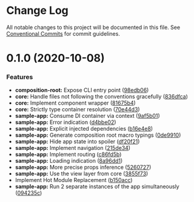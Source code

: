 # Change Log

All notable changes to this project will be documented in this file.
See [Conventional Commits](https://conventionalcommits.org) for commit guidelines.

# 0.1.0 (2020-10-08)


### Features

* **composition-root:** Expose CLI entry point ([98edb06](https://github.com/InvictusMB/ram-stack/commit/98edb0600c791c97989521c3f5a7fd00a2ee294f))
* **core:** Handle files not following the conventions gracefully ([836dfca](https://github.com/InvictusMB/ram-stack/commit/836dfca5ebbd5359846ea7278f6775b891edfbdb))
* **core:** Implement component wrapper ([81675b4](https://github.com/InvictusMB/ram-stack/commit/81675b4c1cae6e399955199b7966fd98351db0ff))
* **core:** Strictly type container resolution ([70e44d3](https://github.com/InvictusMB/ram-stack/commit/70e44d3cfb25bb50d31cc56713df6553db6bc516))
* **sample-app:** Consume DI container via context ([9af5b01](https://github.com/InvictusMB/ram-stack/commit/9af5b014113d48df2d4b5ff788ae139490113978))
* **sample-app:** Error indication ([d4bbe02](https://github.com/InvictusMB/ram-stack/commit/d4bbe02fb0666538679be6e67202653e78cf8643))
* **sample-app:** Explicit injected dependencies ([b16e4e8](https://github.com/InvictusMB/ram-stack/commit/b16e4e8788ba0808d2e605a0136cbbb43735e48f))
* **sample-app:** Generate composition root macro typings ([0de9910](https://github.com/InvictusMB/ram-stack/commit/0de99102d61ab66854de5900aa54b12fb71c02b0))
* **sample-app:** Hide app state into spoiler ([df20f21](https://github.com/InvictusMB/ram-stack/commit/df20f21253a552d9488dafd1ce170ee1d9cdac98))
* **sample-app:** Implement navigation ([215de34](https://github.com/InvictusMB/ram-stack/commit/215de345d0cd137e84c059d3537f317472e7c597))
* **sample-app:** Implement routing ([c86fd5b](https://github.com/InvictusMB/ram-stack/commit/c86fd5bf860d2ee60a77998d66f37c78f0068f8f))
* **sample-app:** Loading indication ([8a96dd1](https://github.com/InvictusMB/ram-stack/commit/8a96dd17b55563a96a0e364af545e21e844fa6d4))
* **sample-app:** More precise props inference ([5260727](https://github.com/InvictusMB/ram-stack/commit/5260727fa7b683e0883428797619e1e71a57274c))
* **sample-app:** Use the view layer from core ([3855f73](https://github.com/InvictusMB/ram-stack/commit/3855f7371903c7a5802e788d2f760346a3c57104))
* Implement Hot Module Replacement ([b150acc](https://github.com/InvictusMB/ram-stack/commit/b150acca15933bd7349be72c7c3a0d8a9d240653))
* **sample-app:** Run 2 separate instances of the app simultaneously ([094235c](https://github.com/InvictusMB/ram-stack/commit/094235c8fafcc5104ef6ce41c28b30f54f077805))
